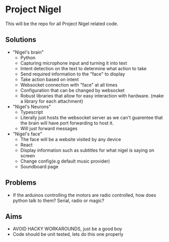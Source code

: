 # Project Nigel

This will be the repo for all Project Nigel related code.

## Solutions
 - "Nigel's brain"
    - Python
    - Capturing microphone input and turning it into text
    - Intent detection on the text to determine what action to take
    - Send required information to the "face" to display
    - Take action based on intent
    - Websocket connection with "face" at all times
    - Configuration that can be changed by websocket
    - Robust libraries that allow for easy interaction with hardware. (make a library for each attachment) 
 - "Nigel's Neurons"
    - Typescript
    - Literally just hosts the websocket server as we can't guarentee that the brain will have port forwarding to host it.
    - Will just forward messages
 - "Nigel's face"
    - The face will be a website visited by any device
    - React
    - Display information such as subtitles for what nigel is saying on screen
    - Change config(e.g default music provider)
    - Soundboard page

## Problems
 - If the arduinos controlling the motors are radio controlled, how does python talk to them? Serial, radio or magic?

## Aims
 - AVOID HACKY WORKAROUNDS, just be a good boy
 - Code should be unit tested, lets do this one properly
